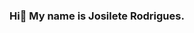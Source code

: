 ### Hi👋 My name is Josilete Rodrigues.

<!--
**JosileteRodrigues/JosileteRodrigues** is a ✨ _special_ ✨ repository because its `README.md` (this file) appears on your GitHub profile.

Here are some ideas to get you started:

**Estagiária** na https://www.cagepa.pb.gov.br/
🌱 Apaixonada por **Tecnológias** **Astronomia** **Música**
📫 How to reach me: ...linkedin.com/in/josilete-rodrigues-32750948 / https://www.google.com/webhp?authuser=1


